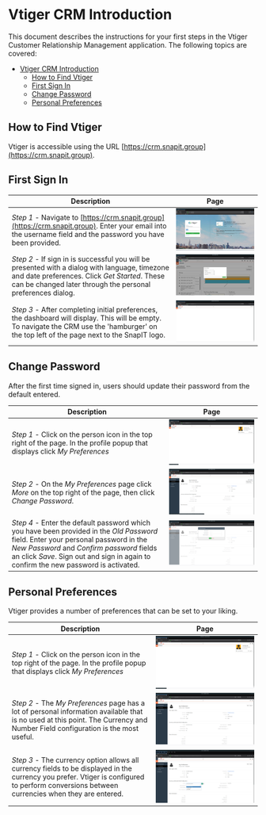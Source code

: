 # Vtiger CRM Introduction

This document describes the instructions for your first steps in the Vtiger Customer Relationship Management application.
The following topics are covered:

- [Vtiger CRM Introduction](#vtiger-crm-introduction)
  - [How to Find Vtiger](#how-to-find-vtiger)
  - [First Sign In](#first-sign-in)
  - [Change Password](#change-password)
  - [Personal Preferences](#personal-preferences)

## How to Find Vtiger

Vtiger is accessible using the URL [https://crm.snapit.group](https://crm.snapit.group).

## First Sign In

Description | Page
-----|---------
*Step 1* - Navigate to [https://crm.snapit.group](https://crm.snapit.group). Enter your email into the username field and the password you have been provided.|![Image 1](Training-01.png)
*Step 2* - If sign in is successful you will be presented with a dialog with language, timezone and date preferences. Click *Get Started*. These can be changed later through the personal preferences dialog.|![Image 2](Training-02.png)
*Step 3* - After completing initial preferences, the dashboard will display. This will be empty. To navigate the CRM use the 'hamburger'  on the top left of the page next to the SnapIT logo.|![Image 3](Training-03.png)

## Change Password

After the first time signed in, users should update their password from the default entered.

Description | Page
-----|---------
*Step 1* - Click on the person icon in the top right of the page. In the profile popup that displays click *My Preferences*|![Image 4](Training-04.png)
*Step 2* - On the *My Preferences* page click *More* on the top right of the page, then click *Change Password*. |![Image 6](Training-06.png)
*Step 4* - Enter the default password which you have been provided in the *Old Password* field. Enter your personal password in the *New Password* and *Confirm password* fields an click *Save*. Sign out and sign in again to confirm the new password is activated.|![Image 7](Training-07.png)

## Personal Preferences

Vtiger provides a number of preferences that can be set to your liking.

Description | Page
-----|---------
*Step 1* - Click on the person icon in the top right of the page. In the profile popup that displays click *My Preferences* |![Image 4](Training-04.png)
*Step 2* - The *My Preferences* page has a lot of personal information available that is no used at this point. The Currency and Number Field configuration is the most useful.  |![Image 5](Training-05.png)
*Step 3* - The currency option allows all currency fields to be displayed in the currency you prefer. Vtiger is configured to perform conversions between currencies when they are entered.|![Image 8](Training-08.png)
